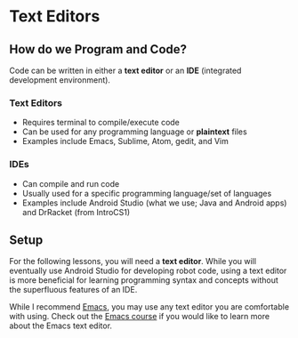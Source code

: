 # Text Editors

## How do we Program and Code?

Code can be written in either a __text editor__ or an __IDE__ (integrated development environment).

### Text Editors
- Requires terminal to compile/execute code
- Can be used for any programming language or __plaintext__ files
- Examples include Emacs, Sublime, Atom, gedit, and Vim

### IDEs
- Can compile and run code
- Usually used for a specific programming language/set of languages
- Examples include Android Studio (what we use; Java and Android apps) and DrRacket (from IntroCS1)

## Setup

For the following lessons, you will need a __text editor__. While you will eventually use Android Studio for developing robot code, using a text editor is more beneficial for learning programming syntax and concepts without the superfluous features of an IDE.

While I recommend [Emacs](https://www.gnu.org/software/emacs/download.html), you may use any text editor you are comfortable with using. Check out the [Emacs course](../emacs) if you would like to learn more about the Emacs text editor.
